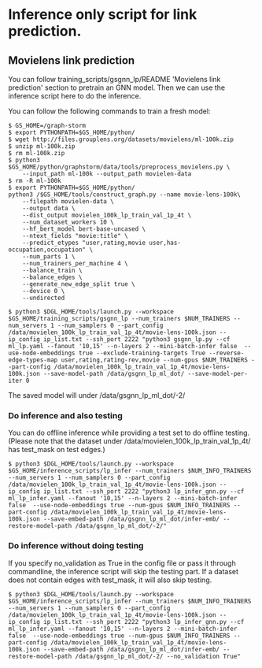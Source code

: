# Inference only script for link prediction.

## Movielens link prediction
You can follow training_scripts/gsgnn_lp/README 'Movielens link prediction' section to pretrain an GNN model. Then we can use the inference script here to do the inference.

You can follow the following commands to train a fresh model:
```
$ GS_HOME=/graph-storm
$ export PYTHONPATH=$GS_HOME/python/
$ wget http://files.grouplens.org/datasets/movielens/ml-100k.zip
$ unzip ml-100k.zip
$ rm ml-100k.zip
$ python3 $GS_HOME/python/graphstorm/data/tools/preprocess_movielens.py \
    --input_path ml-100k --output_path movielen-data
$ rm -R ml-100k
$ export PYTHONPATH=$GS_HOME/python/
python3 /$GS_HOME/tools/construct_graph.py --name movie-lens-100k\
    --filepath movielen-data \
    --output data \
    --dist_output movielen_100k_lp_train_val_1p_4t \
    --num_dataset_workers 10 \
    --hf_bert_model bert-base-uncased \
    --ntext_fields "movie:title" \
    --predict_etypes "user,rating,movie user,has-occupation,occupation" \
    --num_parts 1 \
    --num_trainers_per_machine 4 \
    --balance_train \
    --balance_edges \
    --generate_new_edge_split true \
    --device 0 \
    --undirected

$ python3 $DGL_HOME/tools/launch.py --workspace $GS_HOME/training_scripts/gsgnn_lp --num_trainers $NUM_TRAINERS --num_servers 1 --num_samplers 0 --part_config /data/movielen_100k_lp_train_val_1p_4t/movie-lens-100k.json --ip_config ip_list.txt --ssh_port 2222 "python3 gsgnn_lp.py --cf ml_lp.yaml --fanout '10,15' --n-layers 2 --mini-batch-infer false  --use-node-embeddings true --exclude-training-targets True --reverse-edge-types-map user,rating,rating-rev,movie --num-gpus $NUM_TRAINERS --part-config /data/movielen_100k_lp_train_val_1p_4t/movie-lens-100k.json --save-model-path /data/gsgnn_lp_ml_dot/ --save-model-per-iter 0
```
The saved model will under /data/gsgnn_lp_ml_dot/-2/

### Do inference and also testing
You can do offline inference while providing a test set to do offline testing. (Please note that the dataset under /data/movielen_100k_lp_train_val_1p_4t/ has test_mask on test edges.)

```
$ python3 $DGL_HOME/tools/launch.py --workspace $GS_HOME/inference_scripts/lp_infer --num_trainers $NUM_INFO_TRAINERS --num_servers 1 --num_samplers 0 --part_config /data/movielen_100k_lp_train_val_1p_4t/movie-lens-100k.json --ip_config ip_list.txt --ssh_port 2222 "python3 lp_infer_gnn.py --cf ml_lp_infer.yaml --fanout '10,15' --n-layers 2 --mini-batch-infer false  --use-node-embeddings true --num-gpus $NUM_INFO_TRAINERS --part-config /data/movielen_100k_lp_train_val_1p_4t/movie-lens-100k.json --save-embed-path /data/gsgnn_lp_ml_dot/infer-emb/ --restore-model-path /data/gsgnn_lp_ml_dot/-2/"
```

### Do inference without doing testing
If you specify no_validation as True in the config file or pass it through commandline, the inference script will skip the testing part. If a dataset does not contain edges with test_mask, it will also skip testing.

```
$ python3 $DGL_HOME/tools/launch.py --workspace $GS_HOME/inference_scripts/lp_infer --num_trainers $NUM_INFO_TRAINERS --num_servers 1 --num_samplers 0 --part_config /data/movielen_100k_lp_train_val_1p_4t/movie-lens-100k.json --ip_config ip_list.txt --ssh_port 2222 "python3 lp_infer_gnn.py --cf ml_lp_infer.yaml --fanout '10,15' --n-layers 2 --mini-batch-infer false  --use-node-embeddings true --num-gpus $NUM_INFO_TRAINERS --part-config /data/movielen_100k_lp_train_val_1p_4t/movie-lens-100k.json --save-embed-path /data/gsgnn_lp_ml_dot/infer-emb/ --restore-model-path /data/gsgnn_lp_ml_dot/-2/ --no_validation True"
```
